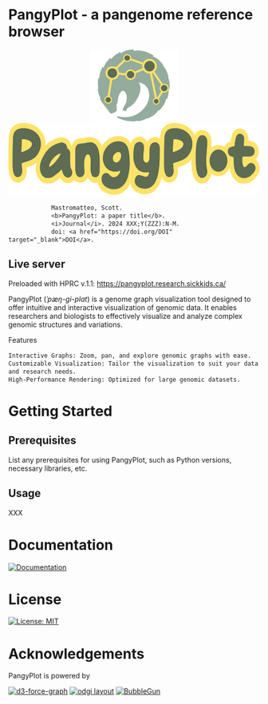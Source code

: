 # PangyPlot - a pangenome reference browser

<p style="flex" align="center">
  <img src="images/pangyplot_pangy.svg" alt="PangyPlot circle" height="144">
  <img src="images/pangyplot_text_outline.svg" alt="PangyPlot header" height="144">
</p>

                Mastromatteo, Scott. 
                <b>PangyPlot: a paper title</b>. 
                <i>Journal</i>. 2024 XXX;Y(ZZZ):N-M.
                doi: <a href="https://doi.org/DOI" target="_blank">DOI</a>.

## Live server

Preloaded with HPRC v.1.1:
https://pangyplot.research.sickkids.ca/


PangyPlot (*ˈpæŋ-ɡi-plɑt*) is a genome graph visualization tool designed to offer intuitive and interactive visualization of genomic data. It enables researchers and biologists to effectively visualize and analyze complex genomic structures and variations.

Features

    Interactive Graphs: Zoom, pan, and explore genomic graphs with ease.
    Customizable Visualization: Tailor the visualization to suit your data and research needs.
    High-Performance Rendering: Optimized for large genomic datasets.



# Getting Started


## Prerequisites

List any prerequisites for using PangyPlot, such as Python versions, necessary libraries, etc.

## Usage

XXX

# Documentation

[![Documentation](https://img.shields.io/badge/docs-pangyplot-blue?logo=readthedocs)](https://pangyplot-docs.readthedocs.io/en/latest/)

# License

[![License: MIT](https://img.shields.io/badge/License-MIT-yellow.svg)](https://opensource.org/licenses/MIT)

# Acknowledgements

PangyPlot is powered by

[![d3-force-graph](https://img.shields.io/badge/d3--force--graph-FA9C1E?logo=github&logoColor=white)](https://github.com/vasturiano/force-graph)
[![odgi layout](https://img.shields.io/badge/odgi-layout-007ACC?logo=github&logoColor=white)](https://github.com/pangenome/odgi)
[![BubbleGun](https://img.shields.io/badge/BubbleGun-29ABE2?logo=github&logoColor=white)](https://github.com/fawaz-dabbaghieh/bubble_gun)
